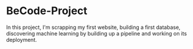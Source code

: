 # BeCode-Project
In this project, I'm scrapping my first website, building a first database, discovering machine learning by building up a pipeline and working on its deployment.
